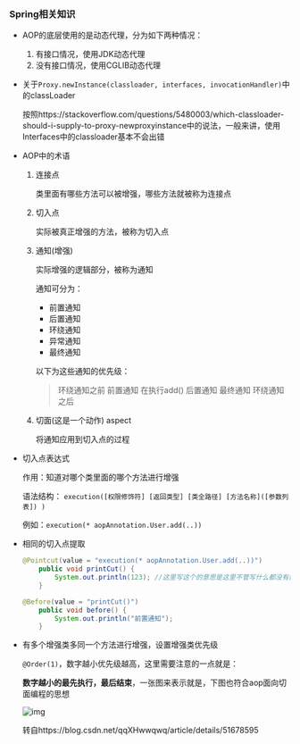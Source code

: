 ### Spring相关知识

- AOP的底层使用的是动态代理，分为如下两种情况：

  1. 有接口情况，使用JDK动态代理
  2. 没有接口情况，使用CGLIB动态代理

- 关于`Proxy.newInstance(classloader, interfaces, invocationHandler)`中的classLoader

  按照https://stackoverflow.com/questions/5480003/which-classloader-should-i-supply-to-proxy-newproxyinstance中的说法，一般来讲，使用Interfaces中的classloader基本不会出错

- AOP中的术语

  1. 连接点

     类里面有哪些方法可以被增强，哪些方法就被称为连接点

  2. 切入点

     实际被真正增强的方法，被称为切入点

  3. 通知(增强)

     实际增强的逻辑部分，被称为通知

     通知可分为：

     - 前置通知
     - 后置通知
     - 环绕通知
     - 异常通知
     - 最终通知

     以下为这些通知的优先级：

     > 环绕通知之前
     > 前置通知
     > 在执行add()
     > 后置通知
     > 最终通知
     > 环绕通知之后

  4. 切面(这是一个动作) aspect

     将通知应用到切入点的过程

- 切入点表达式

  作用：知道对哪个类里面的哪个方法进行增强

  语法结构： `execution([权限修饰符] [返回类型] [类全路径] [方法名称]([参数列表]) )`

  例如：`execution(* aopAnnotation.User.add(..))`

- 相同的切入点提取

  ```java
  @Pointcut(value = "execution(* aopAnnotation.User.add(..))")
      public void printCut() {
          System.out.println(123); //这里写这个的意思是这里不管写什么都没有影响
      }
  
  @Before(value = "printCut()")
      public void before() {
          System.out.println("前置通知");
      }
  ```

- 有多个增强类多同一个方法进行增强，设置增强类优先级

  `@Order(1)`，数字越小优先级越高，这里需要注意的一点就是：

  **数字越小的最先执行，最后结束**，一张图来表示就是，下图也符合aop面向切面编程的思想

  ![img](https://img-blog.csdn.net/20160615101152512?watermark/2/text/aHR0cDovL2Jsb2cuY3Nkbi5uZXQv/font/5a6L5L2T/fontsize/400/fill/I0JBQkFCMA==/dissolve/70/gravity/Center)

  转自https://blog.csdn.net/qqXHwwqwq/article/details/51678595

  